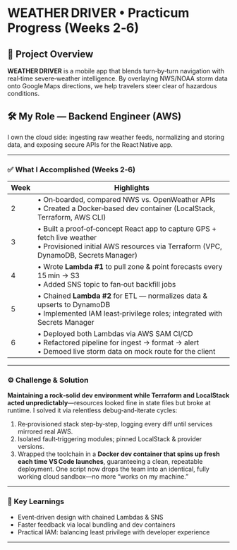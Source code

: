 # WEATHER DRIVER • Practicum Progress (Weeks 2‑6)

## 🚀 Project Overview  
**WEATHER DRIVER** is a mobile app that blends turn‑by‑turn navigation with real‑time severe‑weather intelligence. By overlaying NWS/NOAA storm data onto Google Maps directions, we help travelers steer clear of hazardous conditions.

## 🛠 My Role — Backend Engineer (AWS)  
I own the cloud side: ingesting raw weather feeds, normalizing and storing data, and exposing secure APIs for the React Native app.

---

### ✅ What I Accomplished (Weeks 2‑6)

| Week | Highlights |
|------|------------|
| 2 | • On‑boarded, compared NWS vs. OpenWeather APIs<br>• Created a Docker‑based dev container (LocalStack, Terraform, AWS CLI) |
| 3 | • Built a proof‑of‑concept React app to capture GPS + fetch live weather<br>• Provisioned initial AWS resources via Terraform (VPC, DynamoDB, Secrets Manager) |
| 4 | • Wrote **Lambda #1** to pull zone & point forecasts every 15 min → S3<br>• Added SNS topic to fan‑out backfill jobs |
| 5 | • Chained **Lambda #2** for ETL — normalizes data & upserts to DynamoDB<br>• Implemented IAM least‑privilege roles; integrated with Secrets Manager |
| 6 | • Deployed both Lambdas via AWS SAM CI/CD<br>• Refactored pipeline for ingest → format → alert<br>• Demoed live storm data on mock route for the client |

---

### ⚙️ Challenge & Solution  
**Maintaining a rock‑solid dev environment while Terraform and LocalStack acted unpredictably**—resources looked fine in state files but broke at runtime. I solved it via relentless debug‑and‑iterate cycles:

1. Re‑provisioned stack step‑by‑step, logging every diff until services mirrored real AWS.  
2. Isolated fault‑triggering modules; pinned LocalStack & provider versions.  
3. Wrapped the toolchain in a **Docker dev container that spins up fresh each time VS Code launches**, guaranteeing a clean, repeatable deployment. One script now drops the team into an identical, fully working cloud sandbox—no more “works on my machine.”

---

### 🌱 Key Learnings
* Event‑driven design with chained Lambdas & SNS  
* Faster feedback via local bundling and dev containers  
* Practical IAM: balancing least privilege with developer experience  

---
